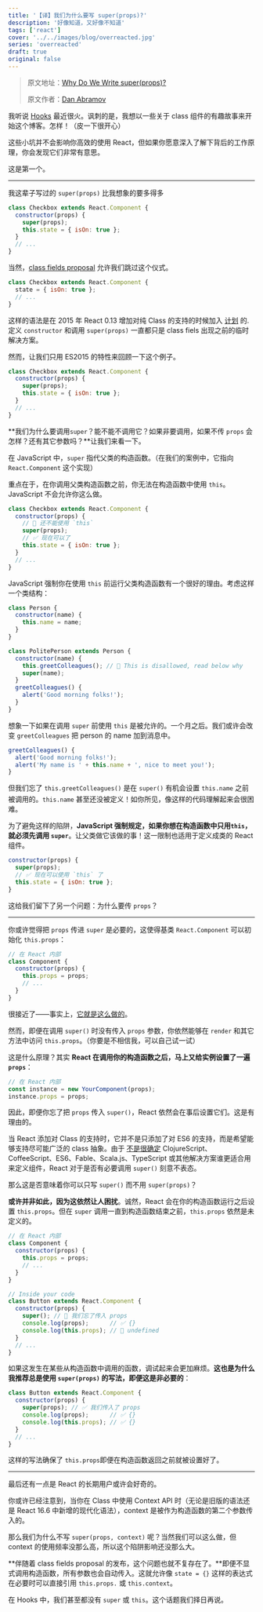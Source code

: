 ```yaml
---
title: '【译】我们为什么要写 super(props)?'
description: '好像知道，又好像不知道'
tags: ['react']
cover: '../../images/blog/overreacted.jpg'
series: 'overreacted'
draft: true
original: false
---
```


> 原文地址：<a target='_blank' href=https://overreacted.io/why-do-we-write-super-props/>Why Do We Write super(props)?</a>
>
> 原文作者：<a target='_blank' href=https://twitter.com/dan_abramov>Dan Abramov</a>

我听说 <a target='_blank' href='https://reactjs.org/docs/hooks-intro.html'>Hooks</a> 最近很火。讽刺的是，我想以一些关于 class 组件的有趣故事来开始这个博客。怎样！（皮一下很开心）

这些小坑并不会影响你高效的使用 React，但如果你愿意深入了解下背后的工作原理，你会发现它们非常有意思。

这是第一个。

------

我这辈子写过的 `super(props)` 比我想象的要多得多

```jsx
class Checkbox extends React.Component {
  constructor(props) {
    super(props);
    this.state = { isOn: true };
  }
  // ...
}
```

当然，<a target='_blank' href='https://github.com/tc39/proposal-class-fields'>class fields proposal</a> 允许我们跳过这个仪式。

```jsx
class Checkbox extends React.Component {
  state = { isOn: true };
  // ...
}
```

这样的语法是在 2015 年 React 0.13 增加对纯 Class 的支持的时候加入 <a target='_blank' href='https://reactjs.org/blog/2015/01/27/react-v0.13.0-beta-1.html#es7-property-initializers'>计划</a> 的. 定义 `constructor` 和调用 `super(props)` 一直都只是 class fiels 出现之前的临时解决方案。

然而，让我们只用 ES2015  的特性来回顾一下这个例子。

```jsx
class Checkbox extends React.Component {
  constructor(props) {
    super(props);
    this.state = { isOn: true };
  }
  // ...
}
```

**我们为什么要调用`super`？能不能不调用它？如果非要调用，如果不传 `props` 会怎样？还有其它参数吗？**让我们来看一下。

在 JavaScript 中，`super` 指代父类的构造函数。（在我们的案例中，它指向 `React.Component` 这个实现）

重点在于，在你调用父类构造函数之前，你无法在构造函数中使用 `this`。JavaScript 不会允许你这么做。

```jsx
class Checkbox extends React.Component {
  constructor(props) {
    // 🔴 还不能使用 `this`
    super(props);
    // ✅ 现在可以了
    this.state = { isOn: true };
  }
  // ...
}
```

JavaScript 强制你在使用 `this` 前运行父类构造函数有一个很好的理由。考虑这样一个类结构：

```jsx
class Person {
  constructor(name) {
    this.name = name;
  }
}

class PolitePerson extends Person {
  constructor(name) {
    this.greetColleagues(); // 🔴 This is disallowed, read below why
    super(name);
  }
  greetColleagues() {
    alert('Good morning folks!');
  }
}
```

想象一下如果在调用 `super` 前使用 `this` 是被允许的。一个月之后。我们或许会改变 `greetColleagues` 把 person 的 name 加到消息中。

```jsx
greetColleagues() {
  alert('Good morning folks!');
  alert('My name is ' + this.name + ', nice to meet you!');
}
```

但我们忘了 `this.greetColleagues()` 是在 `super()` 有机会设置 `this.name` 之前被调用的。`this.name` 甚至还没被定义！如你所见，像这样的代码理解起来会很困难。

为了避免这样的陷阱，**JavaScript 强制规定，如果你想在构造函数中只用`this`，就必须先调用 `super`**。让父类做它该做的事！这一限制也适用于定义成类的 React 组件。

```jsx
constructor(props) {
  super(props);
  // ✅ 现在可以使用 `this` 了
  this.state = { isOn: true };
}
```

这给我们留下了另一个问题：为什么要传 `props`？

------

你或许觉得把 `props` 传进 `super` 是必要的，这使得基类 `React.Component` 可以初始化 `this.props`：

```jsx
// 在 React 内部
class Component {
  constructor(props) {
    this.props = props;
    // ...
  }
}
```

很接近了——事实上，<a target='_blank' href='https://github.com/facebook/react/blob/1d25aa5787d4e19704c049c3cfa985d3b5190e0d/packages/react/src/ReactBaseClasses.js#L22'>它就是这么做的</a>。

然而，即便在调用 `super()` 时没有传入 `props` 参数，你依然能够在 `render` 和其它方法中访问 `this.props`。（你要是不相信我，可以自己试一试）

这是什么原理？其实 **React 在调用你的构造函数之后，马上又给实例设置了一遍 `props`**：

```jsx
// 在 React 内部
const instance = new YourComponent(props);
instance.props = props;
```

因此，即便你忘了把 `props` 传入 `super()`，React 依然会在事后设置它们。这是有理由的。

当 React 添加对 Class 的支持时，它并不是只添加了对 ES6 的支持，而是希望能够支持尽可能广泛的 class 抽象。由于 <a target='_blank' href='https://reactjs.org/blog/2015/01/27/react-v0.13.0-beta-1.html#other-languages'>不是很确定</a> ClojureScript、CoffeeScript、ES6、Fable、Scala.js、TypeScript 或其他解决方案谁更适合用来定义组件，React 对于是否有必要调用 `super()` 刻意不表态。

那么这是否意味着你可以只写 `super()` 而不用 `super(props)`？

**或许并非如此，因为这依然让人困扰**。诚然，React 会在你的构造函数运行之后设置 `this.props`。但在 `super` 调用一直到构造函数结束之前，`this.props` 依然是未定义的。

```jsx
// 在 React 内部
class Component {
  constructor(props) {
    this.props = props;
    // ...
  }
}

// Inside your code
class Button extends React.Component {
  constructor(props) {
    super(); // 😬 我们忘了传入 props
    console.log(props);      // ✅ {}
    console.log(this.props); // 😬 undefined
  }
  // ...
}
```

如果这发生在某些从构造函数中调用的函数，调试起来会更加麻烦。**这也是为什么我推荐总是使用 `super(props)` 的写法，即便这是非必要的**：

```jsx
class Button extends React.Component {
  constructor(props) {
    super(props); // ✅ 我们传入了 props
    console.log(props);      // ✅ {}
    console.log(this.props); // ✅ {}
  }
  // ...
}
```

这样的写法确保了 `this.props`即便在构造函数返回之前就被设置好了。

------

最后还有一点是 React 的长期用户或许会好奇的。

你或许已经注意到，当你在 Class 中使用 Context API 时（无论是旧版的语法还是 React 16.6 中新增的现代化语法），context 是被作为构造函数的第二个参数传入的。

那么我们为什么不写 `super(props, context)` 呢？当然我们可以这么做，但 context 的使用频率没那么高，所以这个陷阱影响还没那么大。

**伴随着 class fields proposal 的发布，这个问题也就不复存在了。**即便不显式调用构造函数，所有参数也会自动传入。这就允许像 `state = {}` 这样的表达式在必要时可以直接引用 `this.props.` 或 `this.context`。

在 Hooks 中，我们甚至都没有 `super` 或 `this`。这个话题我们择日再说。